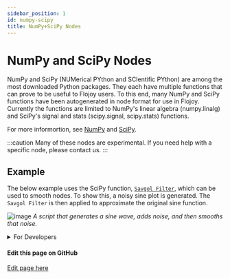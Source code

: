 ```yaml
---
sidebar_position: 1
id: numpy-scipy
title: NumPy+SciPy Nodes
---
```


# NumPy and SciPy Nodes

NumPy and SciPy (NUMerical PYthon and SCIentific PYthon) are among the most downloaded Python packages. They each have multiple functions that can prove to be useful to Flojoy users. To this end, many NumPy and SciPy functions have been autogenerated in node format for use in Flojoy. Currently the functions are limited to NumPy's linear algebra (numpy.linalg) and SciPy's signal and stats (scipy.signal, scipy.stats) functions.

For more informortion, see [NumPy](https://numpy.org/) and [SciPy](https://scipy.org/).

:::caution
Many of these nodes are experimental. If you need help with a specific node, please contact us. 
:::

## Example

The below example uses the SciPy function, [`Savgol Filter`](https://docs.scipy.org/doc/scipy/reference/generated/scipy.signal.savgol_filter.html), which can be used to smooth nodes. To show this, a noisy sine plot is generated. The `Savgol Filter` is then applied to approximate the original sine function.

![image](/img/numpy/savgol.png)
*A script that generates a sine wave, adds noise, and then smooths that noise.*

<details><summary>For Developers</summary>
<p>

These nodes are autogenerated using [module_scraper.py](https://github.com/flojoy-io/python/blob/main/flojoy/module_scraper.py) in the Flojoy Python library. The script should be ran directly in the nodes directory. 

Functions can have various issues that prevent it from being autogenerated. For example, some parameter/argument types can not be valid in Flojoy:

```
FORBIDDEN_TYPES = [
"tuple",
"array-like",
"array_like",
"function",
"callable",
"sequence",
"... array_like",
"number or ndarray or sequence",
"complex"
]
```

Numpy arguements can also be specified in non-standard ways, such as ```non-zero int``` (or when multiple types are specified as above), which Flojoy cannot currently handle. It may be possible to include these functions automatically or with slight manual changes to the autogenerated script.

Currently these nodes only handle OrderedPair data. However, it is likely that some nodes may require Matrix data types.

</p>
</details> 

[//]: # (Edit page on GitHub)

#### Edit this page on GitHub

[Edit page here](https://github.com/flojoy-ai/docs/blob/main/docs/nodes/numpyscipy.md)
